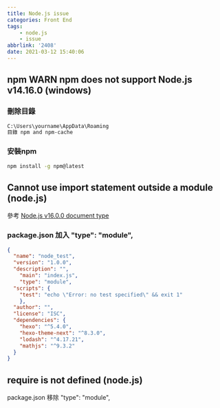 ```yaml
---
title: Node.js issue
categories: Front End
tags: 
	- node.js
	- issue
abbrlink: '2408'
date: 2021-03-12 15:40:06
---
```


## npm WARN npm does not support Node.js v14.16.0 (windows)
### 刪除目錄

``` bash
C:\Users\yourname\AppData\Roaming
目錄 npm and npm-cache
```

### 安裝npm

``` bash
npm install -g npm@latest 
```

## Cannot use import statement outside a module (node.js)
參考 [Node.js v16.0.0 document type](https://nodejs.org/api/packages.html#packages_type)

### package.json 加入 "type": "module",
``` json
{
  "name": "node_test",
  "version": "1.0.0",
  "description": "",
	"main": "index.js",
	"type": "module",
  "scripts": {
    "test": "echo \"Error: no test specified\" && exit 1"
	},
  "author": "",
  "license": "ISC",
  "dependencies": {
    "hexo": "^5.4.0",
    "hexo-theme-next": "^8.3.0",
    "lodash": "^4.17.21",
    "mathjs": "^9.3.2"
  }
}
```

## require is not defined (node.js)
package.json 移除 "type": "module",
